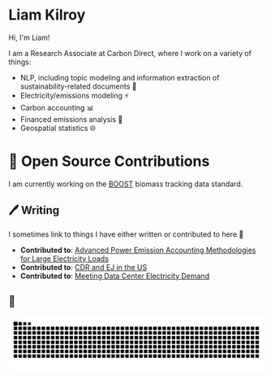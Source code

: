 # Liam Kilroy

Hi, I'm Liam! 

I am a Research Associate at Carbon Direct, where I work on a variety of things: 
- NLP, including topic modeling and information extraction of sustainability-related documents :robot:
- Electricity/emissions modeling :zap:
- Carbon accounting 📊
- Financed emissions analysis 💸
- Geospatial statistics 🌐

# 📖 Open Source Contributions
I am currently working on the [BOOST](https://www.w3.org/community/boost-01/#:~:text=The%20Biomass%20Open%20Origin%20Standard,from%20source%20to%20end%2Duse.) biomass tracking data standard. 

## :pen: Writing
I sometimes link to things I have either written or contributed to here 🔽
- **Contributed to**:
    [Advanced Power Emission Accounting Methodologies for Large Electricity Loads](https://www.carbon-direct.com/research-and-reports/advanced-power-emission-accounting-methodologies-for-large-electricity-loads)
- **Contributed to**:
    [CDR and EJ in the US](https://www.carbon-direct.com/research-and-reports/carbon-dioxide-removal-and-environmental-justice-in-the-us)
- **Contributed to**:
    [Meeting Data Center Electricity Demand](https://www.carbon-direct.com/research-and-reports/meeting-data-center-electricity-demand)
## 🐍
![GitHub Snake](https://github.com/Mailisyorlik/Mailisyorlik/blob/output/github-contribution-grid-snake.svg)
